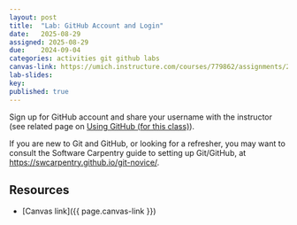 ```yaml
---
layout: post
title:  "Lab: GitHub Account and Login"
date:   2025-08-29
assigned: 2025-08-29
due:    2024-09-04
categories: activities git github labs
canvas-link: https://umich.instructure.com/courses/779862/assignments/2877249
lab-slides: 
key:    
published: true
---
```


Sign up for GitHub account and share your username with the instructor (see related page on [Using GitHub (for this class)](https://umich.instructure.com/courses/779862/pages/using-github-for-this-class)).

If you are new to Git and GitHub, or looking for a refresher, you may want to consult the Software Carpentry guide to setting up Git/GitHub, at <https://swcarpentry.github.io/git-novice/>.

## Resources

* [Canvas link]({{ page.canvas-link }})
